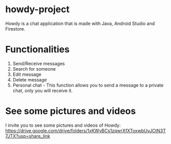 # howdy-project
Howdy is a chat application that is made with Java, Android Studio and Firestore. 

# Functionalities
1. Send/Receive messages
2. Search for someone
3. Edit message
4. Delete message
5. Personal chat - This function allows you to send a message to a private chat, only you will receive it.

# See some pictures and videos
I invite you to see some pictures and videos of Howdy: https://drive.google.com/drive/folders/1xKWyBCs1zqwrXfXToxwbUyJCtN3T7JTX?usp=share_link
